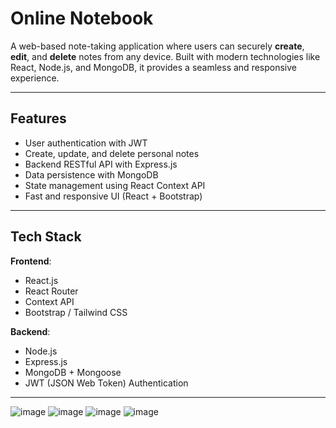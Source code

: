 #  Online Notebook

A web-based note-taking application where users can securely **create**, **edit**, and **delete** notes from any device. Built with modern technologies like React, Node.js, and MongoDB, it provides a seamless and responsive experience.

---

##  Features

- User authentication with JWT
- Create, update, and delete personal notes
- Backend RESTful API with Express.js
- Data persistence with MongoDB
- State management using React Context API
- Fast and responsive UI (React + Bootstrap)

---

## Tech Stack

**Frontend**:
- React.js
- React Router
- Context API
- Bootstrap / Tailwind CSS

**Backend**:
- Node.js
- Express.js
- MongoDB + Mongoose
- JWT (JSON Web Token) Authentication

---


![image](https://github.com/user-attachments/assets/eb83dc6e-4079-4a58-9108-e2947f129cbf)
![image](https://github.com/user-attachments/assets/59d097bd-8653-441f-a954-cfb352d80e29)
![image](https://github.com/user-attachments/assets/541d389c-c3ed-45ef-bb72-7915f9a7569d)
![image](https://github.com/user-attachments/assets/12bf2fa0-4cb7-4253-83c9-2045094dca7a)

